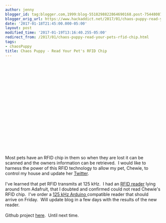 ```yaml
---
author: jenny
blogger_id: tag:blogger.com,1999:blog-5518298822864690168.post-7544808726435200426
blogger_orig_url: https://www.hackaddict.net/2017/01/chaos-puppy-read-your-pets-rfid-chip.html
date: '2017-01-18T21:45:00.000-05:00'
layout: post
modified_time: '2017-01-19T13:16:40.255-05:00'
redirect_from: /2017/01/chaos-puppy-read-your-pets-rfid-chip.html
tags:
- chaosPuppy
title: Chaos Puppy - Read Your Pet's RFID Chip
---
```


<div class="separator" style="clear: both; text-align: center;"><object class="BLOG_video_class" contentid="353f11fce9f85744" height="266" id="BLOG_video-353f11fce9f85744" width="320"></object></div><br/><br/>Most pets have an RFID chip in them so when they are lost it can be scanned and the owners information can be retrieved.  I would like to harness the power of this RFID technology to allow my pet, Chewie, to control my house and update her <a href="https://twitter.com/chewie">Twitter</a>.<br/><br/>I've learned that pet RFID transmits at 125 kHz.  I had an <a href="https://www.adafruit.com/products/789?gclid=CjwKEAiAwfzDBRCRmJe7z_7h8yQSJAC4corOJONSGGLzh3dEtnacayOyRUu6bWYM0J6RAjbVgVL-JhoCvTnw_wcB">RFID reader</a> lying around from Adafruit, that I doubted and confirmed could not read Chewie's RFID chip.  I've order a <a href="https://www.amazon.com/gp/product/B01J9AYFGG/ref=oh_aui_detailpage_o00_s00?ie=UTF8&amp;psc=1">125 kHz Arduino </a>compatible reader that should arrive on Friday.  Will update blog in a few days with the results of the new reader.<br/><br/>Github project <a href="https://github.com/jennykortina/chaosPuppy">here</a>.  Until next time.